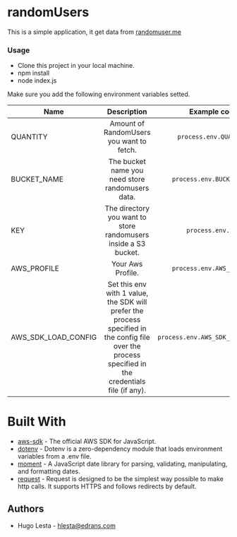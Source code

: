 # randomUsers

This is a simple application, it get data from [randomuser.me](https://randomuser.me/)

### Usage

- Clone this project in your local machine.
- npm install
- node index.js

Make sure you add the following environment variables setted.


| Name        | Description | Example code |
| ------------- |:-------------:|:-------------:|
| QUANTITY | Amount of RandomUsers you want to fetch. | `process.env.QUANTITY` |
| BUCKET_NAME | The bucket name you need store randomusers data.      | `process.env.BUCKET_NAME` |
| KEY | The directory you want to store randomusers inside a S3 bucket.      | `process.env.KEY` |
| AWS_PROFILE | Your Aws Profile.      | `process.env.AWS_PROFILE` |
| AWS_SDK_LOAD_CONFIG | Set this env with 1 value, the SDK will prefer the process specified in the config file over the process specified in the credentials file (if any).       | `process.env.AWS_SDK_LOAD_CONFIG` |


# Built With

* [aws-sdk](https://www.npmjs.com/package/aws-sdk) - The official AWS SDK for JavaScript.
* [dotenv](https://www.npmjs.com/package/dotenv) - Dotenv is a zero-dependency module that loads environment variables from a .env file.
* [moment](https://www.npmjs.com/package/moment) - A JavaScript date library for parsing, validating, manipulating, and formatting dates.
* [request](https://www.npmjs.com/package/request) - Request is designed to be the simplest way possible to make http calls. It supports HTTPS and follows redirects by default.

## Authors

- Hugo Lesta - <hlesta@edrans.com>
